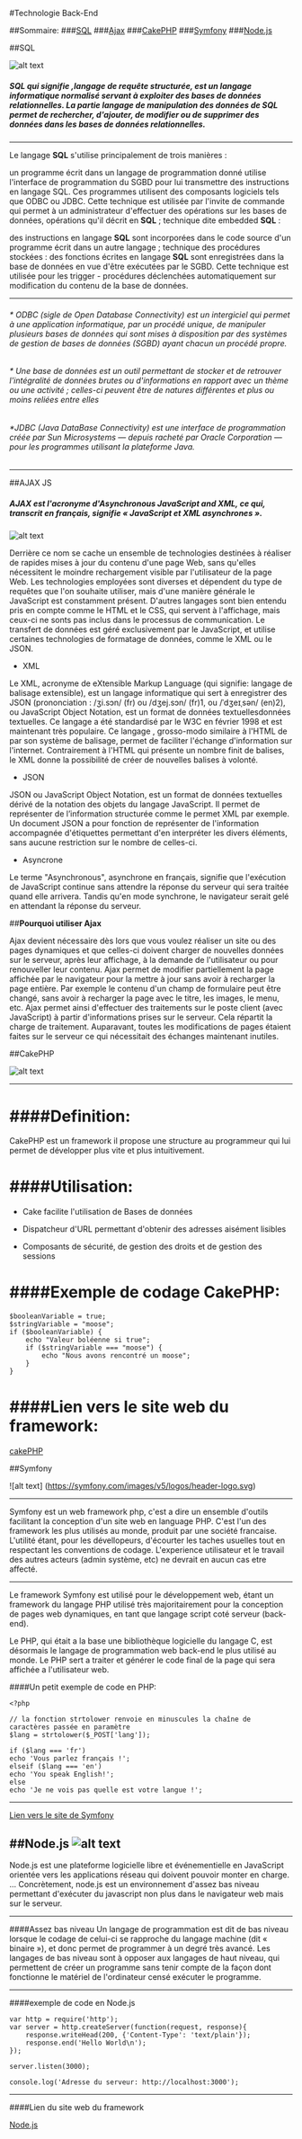 #Technologie Back-End


##Sommaire:
###[SQL](#sql)
###[Ajax](#ajax)
###[CakePHP](#CakePHP)
###[Symfony](#Symfony)
###[Node.js](#Node.js)



<a name="sql">
##SQL                                                                                                       

![alt text](http://pacificsky.ru/uploads/posts/2016-05/medium/1462952738_sql.png)

##### **SQL** qui signifie ,langage de requête structurée, est un langage informatique normalisé servant à exploiter des bases de données relationnelles. La partie langage de manipulation des données de **SQL** permet de rechercher, d'ajouter, de modifier ou de supprimer des données dans les bases de données relationnelles.

__________


Le langage **SQL** s'utilise principalement de trois manières :

un programme écrit dans un langage de programmation donné utilise l'interface de programmation du SGBD pour lui transmettre des instructions en langage SQL. Ces programmes utilisent des composants logiciels tels que ODBC ou JDBC. Cette technique est utilisée par l'invite de commande qui permet à un administrateur d'effectuer des opérations sur les bases de données, opérations qu'il décrit en **SQL** ;
technique dite embedded **SQL** :

des instructions en langage **SQL** sont incorporées dans le code source d'un programme écrit dans un autre langage ;
technique des procédures stockées : des fonctions écrites en langage **SQL** sont enregistrées dans la base de données en vue d'être exécutées par le SGBD. Cette technique est utilisée pour les trigger - procédures déclenchées automatiquement sur modification du contenu de la base de données.




__________


###### * ODBC (sigle de Open Database Connectivity) est un intergiciel qui permet à une application informatique, par un procédé unique, de manipuler plusieurs bases de données qui sont mises à disposition par des systèmes de gestion de bases de données (SGBD) ayant chacun un procédé propre.

###### * Une base de données est un outil permettant de stocker et de retrouver l'intégralité de données brutes ou d'informations en rapport avec un thème ou une activité ; celles-ci peuvent être de natures différentes et plus ou moins reliées entre elles 

###### *JDBC (Java DataBase Connectivity) est une interface de programmation créée par Sun Microsystems — depuis racheté par Oracle Corporation — pour les programmes utilisant la plateforme Java.

---------

<a name="ajax">
##AJAX JS

##### AJAX est l'acronyme d'Asynchronous JavaScript and XML, ce qui, transcrit en français, signifie « JavaScript et XML asynchrones ».
![alt text](http://www.abondance.com/Bin/ajax-web-logo.jpg)

Derrière ce nom se cache un ensemble de technologies destinées à réaliser de rapides mises à jour du contenu d'une page Web, sans qu'elles nécessitent le moindre rechargement visible par l'utilisateur de la page Web. Les technologies employées sont diverses et dépendent du type de requêtes que l'on souhaite utiliser, mais d'une manière générale le JavaScript est constamment présent.
D'autres langages sont bien entendu pris en compte comme le HTML et le CSS, qui servent à l'affichage, mais ceux-ci ne sonts pas inclus dans le processus de communication. Le transfert de données est géré exclusivement par le JavaScript, et utilise certaines technologies de formatage de données, comme le XML ou le JSON.

* XML

Le XML, acronyme de eXtensible Markup Language (qui signifie: langage de balisage extensible), est un langage informatique qui sert à enregistrer des JSON (prononciation : /ʒi.sɔn/ (fr) ou /dʒej.sɔn/ (fr)1, ou /ˈdʒeɪˌsən/ (en)2), ou JavaScript Object Notation, est un format de données textuellesdonnées textuelles. Ce langage a été standardisé par le W3C en février 1998 et est maintenant très populaire. Ce langage , grosso-modo similaire à l'HTML de par son système de balisage, permet de faciliter l'échange d'information sur l'internet. 
Contrairement à l'HTML qui présente un nombre finit de balises, le XML donne la possibilité de créer de nouvelles balises à volonté.

* JSON

JSON ou JavaScript Object Notation, est un format de données textuelles dérivé de la notation des objets du langage JavaScript. Il permet de représenter de l’information structurée comme le permet XML par exemple.
Un document JSON a pour fonction de représenter de l'information accompagnée d'étiquettes permettant d'en interpréter les divers éléments, sans aucune restriction sur le nombre de celles-ci.

* Asyncrone 

Le terme "Asynchronous", asynchrone en français, signifie que l'exécution de JavaScript continue sans attendre la réponse du serveur qui sera traitée quand elle arrivera. Tandis qu'en mode synchrone, le navigateur serait gelé en attendant la réponse du serveur.

##**Pourquoi utiliser Ajax**


Ajax devient nécessaire dès lors que vous voulez réaliser un site ou des pages dynamiques et que celles-ci doivent charger de nouvelles données sur le serveur, après leur affichage, à la demande de l'utilisateur ou pour renouveller leur contenu.
Ajax permet de modifier partiellement la page affichée par le navigateur pour la mettre à jour sans avoir à recharger la page entière.
Par exemple le contenu d'un champ de formulaire peut être changé, sans avoir à recharger la page avec le titre, les images, le menu, etc. 
Ajax permet ainsi d'effectuer des traitements sur le poste client (avec JavaScript) à partir d'informations prises sur le serveur. Cela répartit la charge de traitement.
Auparavant, toutes les modifications de pages étaient faites sur le serveur ce qui nécessitait des échanges maintenant inutiles. 


<a name="CakePHP">

##CakePHP

![alt text](https://upload.wikimedia.org/wikipedia/fr/9/9a/Cake-logo.png)

----

####Definition:
====

CakePHP est un framework  il propose une structure au programmeur qui lui permet de développer plus vite et plus intuitivement.

####Utilisation:
====

- Cake facilite l'utilisation de Bases de données

- Dispatcheur d'URL permettant d'obtenir des adresses aisément lisibles

- Composants de sécurité, de gestion des droits et de gestion des sessions

####Exemple de codage CakePHP:
====

    $booleanVariable = true;
    $stringVariable = "moose";
    if ($booleanVariable) {
        echo "Valeur boléenne si true";
        if ($stringVariable === "moose") {
            echo "Nous avons rencontré un moose";
        }
    }
    
####Lien vers le site web du framework: 
====

[cakePHP](https://cakephp.org/)


<a name="Symfony">

##Symfony

![alt text] (https://symfony.com/images/v5/logos/header-logo.svg)

---

Symfony est un web framework php, c'est a dire un ensemble d'outils facilitant la conception d'un site web en language PHP. 
C'est l'un des framework les plus utilisés au monde, produit par une société francaise.
L'utilité étant, pour les dévellopeurs, d'écourter les taches usuelles tout en respectant les conventions de codage. 
L'experience utilisateur et le travail des autres acteurs (admin système, etc) ne devrait en aucun cas etre affecté.

---

Le framework Symfony est utilisé pour le développement web, étant un framework du langage PHP utilisé très majoritairement pour la 
conception de pages web dynamiques, en tant que langage script coté serveur (back-end).

Le PHP, qui était a la base une bibliothèque logicielle du langage C, est désormais le langage de programmation web back-end 
le plus utilisé au monde. Le PHP sert a traiter et générer le code final de la page qui sera affichée a l'utilisateur web.

####Un petit exemple de code en PHP:

    <?php

    // la fonction strtolower renvoie en minuscules la chaîne de caractères passée en paramètre
    $lang = strtolower($_POST['lang']);

    if ($lang === 'fr')
    echo 'Vous parlez français !';
    elseif ($lang === 'en')
    echo 'You speak English!';
    else
    echo 'Je ne vois pas quelle est votre langue !';

---

[Lien vers le site de Symfony](https://symfony.com/what-is-symfony)

<a name="Node.js">

##Node.js
![alt text](https://upload.wikimedia.org/wikipedia/commons/thumb/d/d9/Node.js_logo.svg/langfr-170px-Node.js_logo.svg.png)
---

Node.js est une plateforme logicielle libre et événementielle en JavaScript orientée vers les applications réseau qui doivent pouvoir monter en charge. ... Concrètement, node.js est un environnement d'assez bas niveau permettant d'exécuter du javascript non plus dans le navigateur web mais sur le serveur.

---

####Assez bas niveau
Un langage de programmation est dit de bas niveau lorsque le codage de celui-ci se rapproche du langage machine (dit « binaire »), et donc permet de programmer à un degré très avancé. Les langages de bas niveau sont à opposer aux langages de haut niveau, qui permettent de créer un programme sans tenir compte de la façon dont fonctionne le matériel de l'ordinateur censé exécuter le programme.
   
    
---
    

####exemple de code en Node.js

    var http = require('http');
    var server = http.createServer(function(request, response){
        response.writeHead(200, {'Content-Type': 'text/plain'});
        response.end('Hello World\n');
    });

    server.listen(3000);

    console.log('Adresse du serveur: http://localhost:3000');


---

####Lien du site web du framework

[Node.js](https://nodejs.org/)
